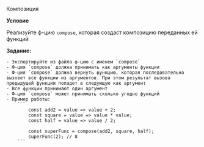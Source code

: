 Композиция

**Условие**

Реализуйте ф-цию `compose`, которая создаст композицию переданных ей функций

**Задание:**

    - Экспортируйте из файла ф-цию с именем `compose`
    - Ф-ция `compose` должна принимать как аргументы функции
    - Ф-ция `compose` должна вернуть функцию, которая последовательно вызовет все функции из аргументов. При этом результат вызова предыдущей функции попадет в следующую как аргумент
    - Все функции принимают один аргумент
    - Ф-ция `compose` может принимать сколько угодно функций
    - Пример работы:
        ```
            const add2 = value => value + 2;
            const square = value => value * value; 
            const half = value => value / 2;

            const superFunc = compose(add2, square, half);
            superFunc(2); // 8 
        ```
    

